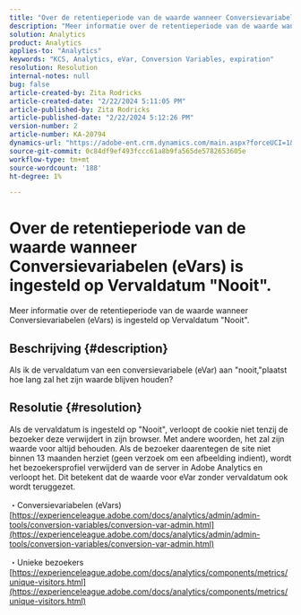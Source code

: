 ```yaml
---
title: "Over de retentieperiode van de waarde wanneer Conversievariabelen (eVars) is ingesteld op de vervaldatum \"Nooit\"."
description: "Meer informatie over de retentieperiode van de waarde wanneer Conversievariabelen (eVars) is ingesteld op de vervaldatum \"Nooit\"."
solution: Analytics
product: Analytics
applies-to: "Analytics"
keywords: "KCS, Analytics, eVar, Conversion Variables, expiration"
resolution: Resolution
internal-notes: null
bug: false
article-created-by: Zita Rodricks
article-created-date: "2/22/2024 5:11:05 PM"
article-published-by: Zita Rodricks
article-published-date: "2/22/2024 5:12:26 PM"
version-number: 2
article-number: KA-20794
dynamics-url: "https://adobe-ent.crm.dynamics.com/main.aspx?forceUCI=1&pagetype=entityrecord&etn=knowledgearticle&id=f8dece5a-a5d1-ee11-9079-6045bd0061cb"
source-git-commit: 0c84df9ef493fccc61a8b9fa565de5782653605e
workflow-type: tm+mt
source-wordcount: '188'
ht-degree: 1%

---
```


# Over de retentieperiode van de waarde wanneer Conversievariabelen (eVars) is ingesteld op Vervaldatum &quot;Nooit&quot;.


Meer informatie over de retentieperiode van de waarde wanneer Conversievariabelen (eVars) is ingesteld op Vervaldatum &quot;Nooit&quot;.

## Beschrijving {#description}

Als ik de vervaldatum van een conversievariabele (eVar) aan &quot;nooit,&quot;plaatst hoe lang zal het zijn waarde blijven houden?

## Resolutie {#resolution}


Als de vervaldatum is ingesteld op &quot;Nooit&quot;, verloopt de cookie niet tenzij de bezoeker deze verwijdert in zijn browser. Met andere woorden, het zal zijn waarde voor altijd behouden. Als de bezoeker daarentegen de site niet binnen 13 maanden herziet (geen verzoek om een afbeelding indient), wordt het bezoekersprofiel verwijderd van de server in Adobe Analytics en verloopt het. Dit betekent dat de waarde voor eVar zonder vervaldatum ook wordt teruggezet.

・Conversievariabelen (eVars)
[https://experienceleague.adobe.com/docs/analytics/admin/admin-tools/conversion-variables/conversion-var-admin.html](https://experienceleague.adobe.com/docs/analytics/admin/admin-tools/conversion-variables/conversion-var-admin.html)

・Unieke bezoekers
[https://experienceleague.adobe.com/docs/analytics/components/metrics/unique-visitors.html](https://experienceleague.adobe.com/docs/analytics/components/metrics/unique-visitors.html)
